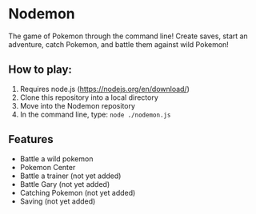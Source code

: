 # Nodemon
The game of Pokemon through the command line! Create saves, start an adventure, catch Pokemon, and battle them against wild Pokemon!


## How to play:
1. Requires node.js (https://nodejs.org/en/download/)
2. Clone this repository into a local directory
3. Move into the Nodemon repository
3. In the command line, type: ```node ./nodemon.js``` 




## Features
* Battle a wild pokemon
* Pokemon Center
* Battle a trainer (not yet added)
* Battle Gary (not yet added)
* Catching Pokemon (not yet added)
* Saving (not yet added)

